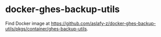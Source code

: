 # docker-ghes-backup-utils

Find Docker image at https://github.com/aslafy-z/docker-ghes-backup-utils/pkgs/container/ghes-backup-utils.
